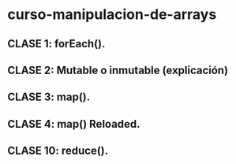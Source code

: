 # curso-manipulacion-de-arrays

## CLASE 1: forEach().

## CLASE 2: Mutable o inmutable (explicación)

## CLASE 3: map().

## CLASE 4: map() Reloaded.






## CLASE 10: reduce().